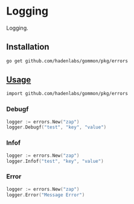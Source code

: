 # Logging

Logging.

## Installation

```sh
go get github.com/hadenlabs/gommon/pkg/errors
```

## [Usage](./errors_test.go)

```sh
import github.com/hadenlabs/gommon/pkg/errors
```

### Debugf

```go
logger := errors.New("zap")
logger.Debugf("test", "key", "value")
```

### Infof

```go
logger := errors.New("zap")
logger.Infof("test", "key", "value")
```

### Error

```go
logger := errors.New("zap")
logger.Error("Message Error")
```
